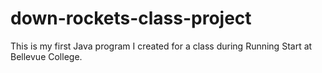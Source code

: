 # down-rockets-class-project
This is my first Java program I created for a class during Running Start at Bellevue College.
